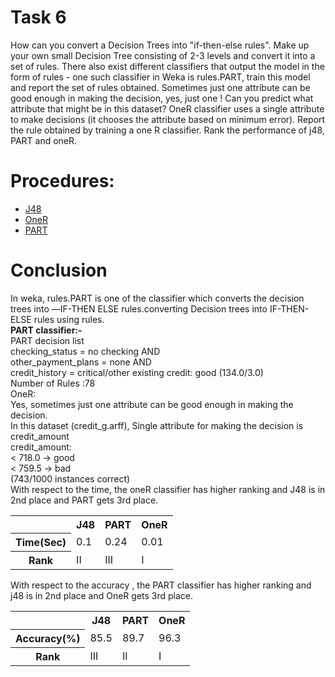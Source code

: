 # Task 6
How can you convert a Decision Trees into "if-then-else rules". Make up your own small Decision 
Tree consisting of 2-3 levels and convert it into a set of rules. There also exist different classifiers 
that output the model in the form of rules - one such classifier in Weka is rules.PART, train this model 
and report the set of rules obtained. Sometimes just one attribute can be good enough in making the 
decision, yes, just one ! Can you predict what attribute that might be in this dataset? OneR classifier 
uses a single attribute to make decisions (it chooses the attribute based on minimum error). Report the 
rule obtained by training a one R classifier. Rank the performance of j48, PART and oneR.
# Procedures:
- [J48](https://github.com/prabhasg03/Task-Codes/tree/Data-Warehousing-and-Data-Mining/DWDM/Task%206/J48)
- [OneR](https://github.com/prabhasg03/Task-Codes/tree/Data-Warehousing-and-Data-Mining/DWDM/Task%206/OneR)
- [PART](https://github.com/prabhasg03/Task-Codes/tree/Data-Warehousing-and-Data-Mining/DWDM/Task%206/PART)
# Conclusion
In weka, rules.PART is one of the classifier which converts the decision trees into ―IF-THEN ELSE rules.converting Decision trees into IF-THEN-ELSE rules using rules.<br>
<b>PART classifier:-</b><br>
PART decision list<br>
checking_status = no checking AND<br> 
other_payment_plans = none AND <br>
credit_history = critical/other existing credit: good (134.0/3.0)<br> 
Number of Rules :78<br>
OneR:<br>
Yes, sometimes just one attribute can be good enough in making the decision.<br>
In this dataset (credit_g.arff), Single attribute for making the decision is credit_amount<br>
credit_amount:<br>
< 718.0 -> good <br>
< 759.5 -> bad <br>
(743/1000 instances correct)<br>
With respect to the time, the oneR classifier has higher ranking and J48 is in 2nd place and PART gets 3rd place.<br>
<table cellspacing='2' cellpadding='2'>
  <tr>
    <th></th>
    <th>J48</th>
    <th>PART</th>
    <th>OneR</th>
  </tr>
  <tr>
    <th>Time(Sec)</th>
    <td>0.1</td>
    <td>0.24</td>
    <td>0.01</td>
  </tr>
  <tr>
    <th>Rank</th>
    <td>II</td>
    <td>III</td>
    <td>I</td>
  </tr>
</table>
With respect to the accuracy , the PART classifier has higher ranking and j48 is in 2nd place and OneR gets 3rd place. 
<table>
  <tr>
    <th></th>
    <th>J48</th>
    <th>PART</th>
    <th>OneR</th>
  </tr>
  <tr>
    <th>Accuracy(%)</th>
    <td>85.5</td>
    <td>89.7</td>
    <td>96.3</td>
  </tr>
  <tr>
    <th>Rank</th>
    <td>III</td>
    <td>II</td>
    <td>I</td>
  </tr>
</table>
